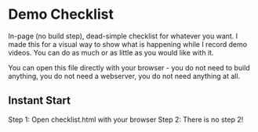 # Demo Checklist

In-page (no build step), dead-simple checklist for whatever you want. I made
this for a visual way to show what is happening while I record demo videos. You
can do as much or as little as you would like with it.

You can open this file directly with your browser - you do not need to build
anything, you do not need a webserver, you do not need anything at all.


## Instant Start

Step 1: Open checklist.html with your browser
Step 2: There is no step 2!

